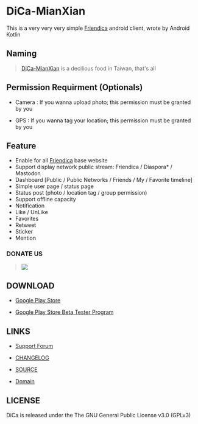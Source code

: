 # DiCa-MianXian

This is a very very very simple [Friendica](https://friendi.ca)  android client, wrote by Android Kotlin

## Naming

> [DiCa-MianXian](https://scm-assets.constant.co/scm/unilever/e9dc924f238fa6cc29465942875fe8f0/5a4d6ace-5ec5-4034-b327-5b23958a787b.jpg) is a decilious food in Taiwan, that's all

## Permission Requirment (Optionals)

* Camera : If you wanna upload photo; this permission must be granted by you

* GPS : If you wanna tag your location; this permission must be granted by you


## Feature

* Enable for all [Friendica](https://friendi.ca) base website
* Support display network public stream: Friendica / Diaspora* / Mastodon
* Dashboard [Public / Public Networks / Friends / My / Favorite timeline]
* Simple user page / status page
* Status post (photo / location tag / group permission)
* Support offline capacity
* Notification
* Like / UnLike
* Favorites
* Retweet
* Sticker
* Mention


### DONATE US

> [![](https://liberapay.com/assets/widgets/donate.svg)](https://liberapay.com/DiCa/donate)


## DOWNLOAD

* [Google Play Store](https://play.google.com/store/apps/details?id=cool.mixi.dica)
	
* [Google Play Store Beta Tester Program](https://play.google.com/apps/testing/cool.mixi.dica)

## LINKS

* [Support Forum](https://meld.de/profile/dica)

* [CHANGELOG](https://github.com/jasoncheng/dica/wiki/CHANGELOG)

* [SOURCE](https://github.com/jasoncheng/dica)

* [Domain](http://dica.mixi.cool)

## LICENSE

DiCa is released under the The GNU General Public License v3.0 (GPLv3)
